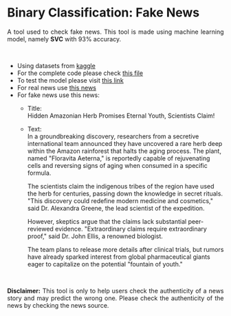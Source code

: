 # Binary Classification: Fake News

<p style='text-align: justify;'>
A tool used to check fake news. This tool is made using machine learning model, namely <strong>SVC</strong> with 93% accuracy. 
</p>

<br>

- Using datasets from [kaggle](https://www.kaggle.com/code/rajatkumar30/fake-news-prediction-92-5-accuracy/input)
- For the complete code please check [this file](https://github.com/MaruliHTGL/Binary-Classification-Fake-News/blob/aa1ee4253591f83936e6a957c2f7547cd98f1d62/Fake%20News%20Classification.ipynb)
- To test the model please visit [this link](https://fakenewschecker.streamlit.app/)
- For real news use [this news](https://www.bbc.com/news/articles/cvg9gvv8lylo)
- For fake news use this news:
  - Title: <br>
    Hidden Amazonian Herb Promises Eternal Youth, Scientists Claim!
  - Text: <br>
    In a groundbreaking discovery, researchers from a secretive international team announced they have uncovered a rare herb deep within the Amazon rainforest that halts the aging process. The plant, named "Floravita Aeterna," is reportedly capable of rejuvenating cells and reversing signs of aging when consumed in a specific formula.
    
    The scientists claim the indigenous tribes of the region have used the herb for centuries, passing down the knowledge in secret rituals. "This discovery could redefine modern medicine and cosmetics," said Dr. Alexandra Greene, the lead scientist of the expedition.
    
    However, skeptics argue that the claims lack substantial peer-reviewed evidence. "Extraordinary claims require extraordinary proof," said Dr. John Ellis, a renowned biologist.
    
    The team plans to release more details after clinical trials, but rumors have already sparked interest from global pharmaceutical giants eager to capitalize on the potential "fountain of youth."
    
<br>

<p style='text-align: justify;'>
<strong>Disclaimer:</strong> This tool is only to help users check the authenticity of a news story and may predict the wrong one. Please check the authenticity of the news by checking the news source.
</p>
